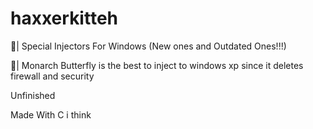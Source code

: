 # haxxerkitteh
💉| Special Injectors For Windows (New ones and Outdated Ones!!!)

🦋| Monarch Butterfly is the best to inject to windows xp since it deletes firewall and security

Unfinished

Made With C i think
